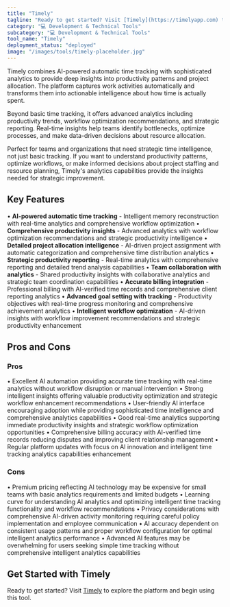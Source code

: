 ```yaml
---
title: "Timely"
tagline: "Ready to get started? Visit [Timely](https://timelyapp.com) to explore the platform and begin using this tool...."
category: "💻 Development & Technical Tools"
subcategory: "💻 Development & Technical Tools"
tool_name: "Timely"
deployment_status: "deployed"
image: "/images/tools/timely-placeholder.jpg"
---
```

Timely combines AI-powered automatic time tracking with sophisticated analytics to provide deep insights into productivity patterns and project allocation. The platform captures work activities automatically and transforms them into actionable intelligence about how time is actually spent.

Beyond basic time tracking, it offers advanced analytics including productivity trends, workflow optimization recommendations, and strategic reporting. Real-time insights help teams identify bottlenecks, optimize processes, and make data-driven decisions about resource allocation.

Perfect for teams and organizations that need strategic time intelligence, not just basic tracking. If you want to understand productivity patterns, optimize workflows, or make informed decisions about project staffing and resource planning, Timely's analytics capabilities provide the insights needed for strategic improvement.

## Key Features

• **AI-powered automatic time tracking** - Intelligent memory reconstruction with real-time analytics and comprehensive workflow optimization
• **Comprehensive productivity insights** - Advanced analytics with workflow optimization recommendations and strategic productivity intelligence
• **Detailed project allocation intelligence** - AI-driven project assignment with automatic categorization and comprehensive time distribution analytics
• **Strategic productivity reporting** - Real-time analytics with comprehensive reporting and detailed trend analysis capabilities
• **Team collaboration with analytics** - Shared productivity insights with collaborative analytics and strategic team coordination capabilities
• **Accurate billing integration** - Professional billing with AI-verified time records and comprehensive client reporting analytics
• **Advanced goal setting with tracking** - Productivity objectives with real-time progress monitoring and comprehensive achievement analytics
• **Intelligent workflow optimization** - AI-driven insights with workflow improvement recommendations and strategic productivity enhancement

## Pros and Cons

### Pros
• Excellent AI automation providing accurate time tracking with real-time analytics without workflow disruption or manual intervention
• Strong intelligent insights offering valuable productivity optimization and strategic workflow enhancement recommendations
• User-friendly AI interface encouraging adoption while providing sophisticated time intelligence and comprehensive analytics capabilities
• Good real-time analytics supporting immediate productivity insights and strategic workflow optimization opportunities
• Comprehensive billing accuracy with AI-verified time records reducing disputes and improving client relationship management
• Regular platform updates with focus on AI innovation and intelligent time tracking analytics capabilities enhancement

### Cons
• Premium pricing reflecting AI technology may be expensive for small teams with basic analytics requirements and limited budgets
• Learning curve for understanding AI analytics and optimizing intelligent time tracking functionality and workflow recommendations
• Privacy considerations with comprehensive AI-driven activity monitoring requiring careful policy implementation and employee communication
• AI accuracy dependent on consistent usage patterns and proper workflow configuration for optimal intelligent analytics performance
• Advanced AI features may be overwhelming for users seeking simple time tracking without comprehensive intelligent analytics capabilities

## Get Started with Timely

Ready to get started? Visit [Timely](https://timelyapp.com) to explore the platform and begin using this tool.